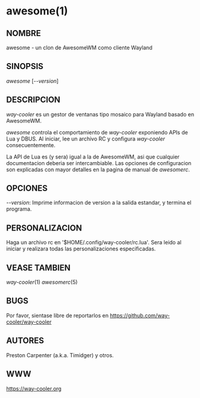awesome(1)
==========
NOMBRE
----
awesome - un clon de AwesomeWM como cliente Wayland

SINOPSIS
--------
*awesome* [*--version*]

DESCRIPCION
-----------

*way-cooler* es un gestor de ventanas tipo mosaico para Wayland basado en AwesomeWM.

*awesome* controla el comportamiento de *way-cooler* exponiendo APIs de Lua y DBUS. Al iniciar, lee un archivo RC y configura *way-cooler* consecuentemente.

La API de Lua es (y sera) igual a la de AwesomeWM, asi que cualquier documentacion deberia ser intercambiable. Las opciones de configuracion son explicadas con mayor detalles en la pagina de manual de *awesomerc*.

OPCIONES
-------
*--version*:
    Imprime informacion de version a la salida estandar, y termina el programa.

PERSONALIZACION
-------------
Haga un archivo rc en '$HOME/.config/way-cooler/rc.lua'. Sera leido al iniciar y realizara todas las personalizaciones especificadas. 

VEASE TAMBIEN
--------
*way-cooler*(1) *awesomerc*(5)

BUGS
----

Por favor, sientase libre de reportarlos en https://github.com/way-cooler/way-cooler

AUTORES
-------
Preston Carpenter (a.k.a. Timidger) y otros.

WWW
---
https://way-cooler.org
